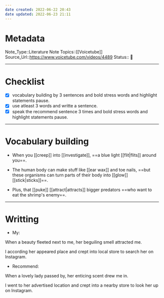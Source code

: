 ```yaml
---
date created: 2022-06-22 20:43
date updated: 2022-06-23 21:11
---
```


# Metadata

Note_Type::Literature Note
Topics::[[Voicetube]]
Source_Url::<https://www.voicetube.com/videos/4489>
Status:: 👶

---

# Checklist

- [x] vocabulary building by 3 sentences and bold stress words and highlight statements pause.
- [x] use atleast 3 words and writte a sentence.
- [x] speak the recommend sentence 3 times and bold stress words and highlight statements pause.

---

# Vocabulary building

- When you [[creep]] into [[investigate]], ==a blue light [[flit|flits]] around you==.

- The human body can make stuff like [[ear wax]] and toe nails, ==but these organisms can turn parts of their body into [[glow]] [[stick|sticks]]==.

- Plus, that [[puke]] [[attract|attracts]] bigger predators ==who want to eat the shrimp's enemy==.

---

# Writting

- My:

When a beauty fleeted next to me, her beguiling smell attracted me.

I according her appeared place and crept into local store to search her on Instagram.

- Recommend:

When a lovely lady passed by, her enticing scent drew me in.

I went to her advertised location and crept into a nearby store to look her up on Instagram.
